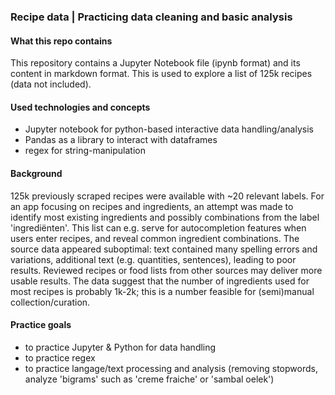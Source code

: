### Recipe data | Practicing data cleaning and basic analysis

#### What this repo contains

This repository contains a Jupyter Notebook file (ipynb format) and its content in markdown format. This is used to explore a list of 125k recipes (data not included).

#### Used technologies and concepts

- Jupyter notebook for python-based interactive data handling/analysis
- Pandas as a library to interact with dataframes
- regex for string-manipulation

#### Background

125k previously scraped recipes were available with ~20 relevant labels.
For an app focusing on recipes and ingredients, an attempt was made to identify most existing ingredients and possibly combinations from the label 'ingrediënten'. This list can e.g. serve for autocompletion features when users enter recipes, and reveal common ingredient combinations.
The source data appeared suboptimal: text contained many spelling errors and variations, additional text (e.g. quantities, sentences), leading to poor results. Reviewed recipes or food lists from other sources may deliver more usable results.
The data suggest that the number of ingredients used for most recipes is probably 1k-2k; this is a number feasible for (semi)manual collection/curation.

#### Practice goals

- to practice Jupyter & Python for data handling
- to practice regex
- to practice langage/text processing and analysis (removing stopwords, analyze 'bigrams' such as 'creme fraiche' or 'sambal oelek')
